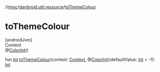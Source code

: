 //[misc](../index.md)/[danbroid.util.resource](index.md)/[toThemeColour](to-theme-colour.md)



# toThemeColour  
[androidJvm]  
Content  
@[ColorInt](https://developer.android.com/reference/kotlin/androidx/annotation/ColorInt.html)()  
  
fun [Int](https://kotlinlang.org/api/latest/jvm/stdlib/kotlin/-int/index.html).[toThemeColour](to-theme-colour.md)(context: [Context](https://developer.android.com/reference/kotlin/android/content/Context.html), @[ColorInt](https://developer.android.com/reference/kotlin/androidx/annotation/ColorInt.html)()defaultValue: [Int](https://kotlinlang.org/api/latest/jvm/stdlib/kotlin/-int/index.html) = -1): [Int](https://kotlinlang.org/api/latest/jvm/stdlib/kotlin/-int/index.html)  



